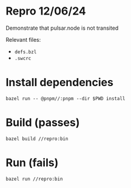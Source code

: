 # Repro 12/06/24

Demonstrate that pulsar.node is not transited 

Relevant files:
- `defs.bzl`
- `.swcrc`

# Install dependencies
```
bazel run -- @pnpm//:pnpm --dir $PWD install
```

# Build (passes)
```
bazel build //repro:bin
```

# Run (fails)
```
bazel run //repro:bin
```